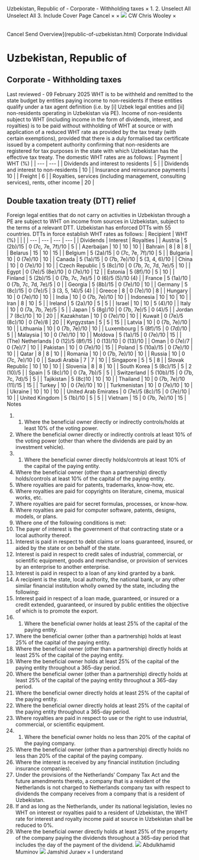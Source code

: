 Uzbekistan, Republic of - Corporate - Withholding taxes
×
1.
2.
Unselect All
Unselect All
3.
Include Cover Page
Cancel
×
×
![](-/media/world-wide-tax-summaries/attachments/global---chris-wooley.ashx%3Frev=ac5e5f3223b34096b1afc2a6009c7320&revision=ac5e5f32-23b3-4096-b1af-c2a6009c7320&hash=859B7ADC84DC2CBEC9760E9E6EE7DE6D0A8BFCDF)
CW
Chris Wooley
×
######
Cancel
Send
Overview](republic-of-uzbekistan.html)
Corporate
Individual
# Uzbekistan, Republic of
## Corporate - Withholding taxes
Last reviewed - 09 February 2025
WHT is to be withheld and remitted to the state budget by entities paying income to non-residents if these entities qualify under a tax agent definition (i.e. by [i] Uzbek legal entities and [ii] non-residents operating in Uzbekistan via PE).
Income of non-residents subject to WHT (including income in the form of dividends, interest, and royalties) is to be paid without withholding of WHT at source or with application of a reduced WHT rate as provided by the tax treaty (with certain exemptions), provided that there is a duly formalised tax certificate issued by a competent authority confirming that non-residents are registered for tax purposes in the state with which Uzbekistan has the effective tax treaty.
The domestic WHT rates are as follows:
| Payment | WHT (%) |
| --- | --- |
| Dividends and interest to residents | 5 |
| Dividends and interest to non-residents | 10 |
| Insurance and reinsurance payments | 10 |
| Freight | 6 |
| Royalties, services (including management, consulting services), rents, other income | 20 |
## Double taxation treaty (DTT) relief
Foreign legal entities that do not carry on activities in Uzbekistan through a PE are subject to WHT on income from sources in Uzbekistan, subject to the terms of a relevant DTT. Uzbekistan has enforced DTTs with 55 countries.
DTTs in force establish WHT rates as follows:
| Recipient | WHT (%) | | |
| --- | --- | --- | --- |
| Dividends | Interest | Royalties |
| Austria | 5 (2b)/15 | 0 (7c, 7e, 7f)/10 | 5 |
| Azerbaijan | 10 | 10 | 10 |
| Bahrain | 8 | 8 | 8 |
| Belarus | 15 | 10 | 15 |
| Belgium | 5 (2a)/15 | 0 (7c, 7e, 7f)/10 | 5 |
| Bulgaria | 10 | 0 (7e)/10 | 10 |
| Canada | 5 (1a)/15 | 0 (7b, 7e)/10 | 5 (3, 4, 6)/10 |
| China | 10 | 0 (7e)/10 | 10 |
| Czech Republic | 5 (8c)/10 | 0 (7b, 7c, 7d, 7e)/5 | 10 |
| Egypt | 0 (7e)/5 (8e)/10 | 0 (7e)/10 | 12 |
| Estonia | 5 (8f)/10 | 5 | 10 |
| Finland | 5 (2b)/15 | 0 (7b, 7c, 7e)/5 | 0 (6)/5 (5)/10 (4) |
| France | 5 (1a)/10 | 0 (7b, 7c, 7d, 7e)/5 | 0 |
| Georgia | 5 (8b)/15 | 0 (7e)/10 | 10 |
| Germany | 5 (8c)/15 | 0 (7e)/5 | 3 (3, 5, 14)/5 (4) |
| Greece | 8 | 0 (7e)/10 | 8 |
| Hungary | 10 | 0 (7e)/10 | 10 |
| India | 10 | 0 (7b, 7e)/10 | 10 |
| Indonesia | 10 | 10 | 10 |
| Iran | 8 | 10 | 5 |
| Ireland | 5 (2a)/10 | 5 | 5 |
| Israel | 10 | 10 | 5 (4)/10 |
| Italy | 10 | 0 (7a, 7b, 7e)/5 | 5 |
| Japan | 5 (8g)/10 | 0 (7b, 7e)/5 | 0 (4)/5 |
| Jordan | 7 (8c)/10 | 10 | 20 |
| Kazakhstan | 10 | 0 (7e)/10 | 10 |
| Kuwait | 0 (7e)/5 (8c)/10 | 0 (7e)/8 | 20 |
| Kyrgyzstan | 5 | 5 | 15 |
| Latvia | 10 | 0 (7b, 7e)/10 | 10 |
| Lithuania | 10 | 0 (7b, 7e)/10 | 10 |
| Luxembourg | 5 (8f)/15 | 0 (7d)/10 | 5 |
| Malaysia | 10 | 0 (7e)/10 | 10 |
| Moldova | 5 (1a)/15 | 0 (7e)/10 | 15 |
| (The) Netherlands | 0 (12)/5 (8f)/15 | 0 (13)/10 | 0 (13)/10 |
| Oman | 0 (7e)/7 | 0 (7e)/7 | 10 |
| Pakistan | 10 | 0 (7e)/10 | 15 |
| Poland | 5 (10a)/15 | 0 (7e)/10 | 10 |
| Qatar | 8 | 8 | 10 |
| Romania | 10 | 0 (7b, 7e)/10 | 10 |
| Russia | 10 | 0 (7c, 7e)/10 | 0 |
| Saudi Arabia | 7 | 7 | 10 |
| Singapore | 5 | 5 | 8 |
| Slovak Republic | 10 | 10 | 10 |
| Slovenia | 8 | 8 | 10 |
| South Korea | 5 (8c)/15 | 5 | 2 (10)/5 |
| Spain | 5 (8c)/10 | 0 (7a, 7b)/5 | 5 |
| Switzerland | 5 (10b)/15 | 0 (7b, 7c, 7d)/5 | 5 |
| Tajikistan | 5 (8c)10 | 10 | 10 |
| Thailand | 10 | 0 (7b, 7e)/10 (11)/15 | 15 |
| Turkey | 10 | 0 (7e)/10 | 10 |
| Turkmenistan | 10 | 0 (7e)/10 | 10 |
| Ukraine | 10 | 10 | 10 |
| United Arab Emirates | 0 (7e)/5 (8c)/15 | 0 (7e)/10 | 10 |
| United Kingdom | 5 (1b)/10 | 5 | 5 |
| Vietnam | 15 | 0 (7b, 7e)/10 | 15 |
Notes
1. 1. Where the beneficial owner directly or indirectly controls/holds at least 10% of the voting power.
2. Where the beneficial owner directly or indirectly controls at least 10% of the voting power (other than where the dividends are paid by an investment vehicle).
2. 1. Where the beneficial owner directly holds/controls at least 10% of the capital of the paying entity.
2. Where the beneficial owner (other than a partnership) directly holds/controls at least 10% of the capital of the paying entity.
3. Where royalties are paid for patents, trademarks, know-how, etc.
4. Where royalties are paid for copyrights on literature, cinema, musical works, etc.
5. Where royalties are paid for secret formulas, processes, or know-how.
6. Where royalties are paid for computer software, patents, designs, models, or plans.
7. Where one of the following conditions is met:
1. The payer of interest is the government of that contracting state or a local authority thereof.
2. Interest is paid in respect to debt claims or loans guaranteed, insured, or aided by the state or on behalf of the state.
3. Interest is paid in respect to credit sales of industrial, commercial, or scientific equipment, goods and merchandise, or provision of services by an enterprise to another enterprise.
4. Interest is paid in respect to a loan of any kind granted by a bank.
5. A recipient is the state, local authority, the national bank, or any other similar financial institution wholly owned by the state, including the following:
6. Interest paid in respect of a loan made, guaranteed, or insured or a credit extended, guaranteed, or insured by public entities the objective of which is to promote the export.
8. 1. Where the beneficial owner holds at least 25% of the capital of the paying entity.
2. Where the beneficial owner (other than a partnership) holds at least 25% of the capital of the paying entity.
3. Where the beneficial owner (other than a partnership) directly holds at least 25% of the capital of the paying entity.
4. Where the beneficial owner holds at least 25% of the capital of the paying entity throughout a 365-day period.
5. Where the beneficial owner (other than a partnership) directly holds at least 25% of the capital of the paying entity throughout a 365-day period.
6. Where the beneficial owner directly holds at least 25% of the capital of the paying entity.
7. Where the beneficial owner directly holds at least 25% of the capital of the paying entity throughout a 365-day period.
9. Where royalties are paid in respect to use or the right to use industrial, commercial, or scientific equipment.
10. 1. Where the beneficial owner holds no less than 20% of the capital of the paying company.
2. Where the beneficial owner (other than a partnership) directly holds no less than 20% of the capital of the paying company.
11. Where the interest is received by any financial institution (including insurance companies).
12. Under the provisions of the Netherlands’ Company Tax Act and the future amendments thereto, a company that is a resident of the Netherlands is not charged to Netherlands company tax with respect to dividends the company receives from a company that is a resident of Uzbekistan.
13. If and as long as the Netherlands, under its national legislation, levies no WHT on interest or royalties paid to a resident of Uzbekistan, the WHT rate for interest and royalty income paid at source in Uzbekistan shall be reduced to 0%.
14. Where the beneficial owner directly holds at least 25% of the property of the company paying the dividends throughout a 365-day period that includes the day of the payment of the dividend.
![](-/media/world-wide-tax-summaries/republicofuzbekistanabdulkhamid-muminovuzbekistan--abdulkhamid-muminovjpg20210713101151824.ashx%3Frev=ba5e2d7db6f4491695d9e037fd7e5e28&revision=ba5e2d7d-b6f4-4916-95d9-e037fd7e5e28&hash=37862B6B2F5350E75B31277ACD97347535B8AA2A)
Abdulkhamid Muminov
![](-/media/world-wide-tax-summaries/republicofuzbekistanjamshid-juraevjamshid-juraev-croppedsquarejpg20220109234056130.ashx%3Frev=6a043517e0504fc4af855455f9abbc2a&revision=6a043517-e050-4fc4-af85-5455f9abbc2a&hash=F238BF8DA406B291A55051D57223F8B396BA7FA5)
Jamshid Juraev
×
I understand